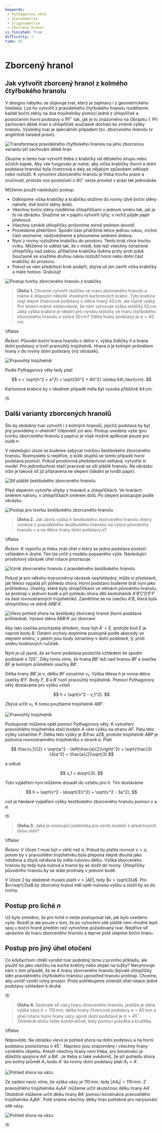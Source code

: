 ```yaml
---
keywords: 
 - Pythagorova věta
 - stereometrie
 - trigonometrie
 - zborcený hranol
is_finished: True
difficulty: 1
time: 45
---
```


# Zborcený hranol

## Jak vytvořit zborcený hranol z kolmého čtyřbokého hranolu

V designu nábytku se objevuje tvar, který je zajímavý i z geometrického hlediska. 
Lze ho vytvořit z pravidelného čtyřbokého hranolu rozdělením 
každé boční stěny na dva trojúhelníky pomocí jedné z úhlopříček 
a pootočením horní podstavy o $90^\circ$ tak, jak je to znázorněno na Obrázku 1. 
Při zachování délek hran a úhlopříček současně dochází ke změně výšky hranolu. 
Výsledný tvar je speciálním případem tzv. *zborceného hranolu* (v angličtině twisted prism).

![Transformace pravidelného čtyřbokého hranolu na jeho zborcenou variantu při zachování délek hran](math4y_twisted_prism_postup.png) 

Zkusme si tento tvar vytvořit třeba z krabičky od dětského sirupu nebo očních kapek.
Aby vše fungovalo je nutné, aby víčka krabičky (horní a dolní podstava hranolu) byla čtvercová 
a daly se nějakým způsobem odklopit nebo rozložit. 
K vytvoření zborceného hranolu je třeba trochu praxe a zručnosti, 
protože ono pootočení o $90^\circ$ nelze provést v praxi tak jednoduše.

Můžeme použít následující postup.

* Odklopíme víčka krabičky a krabičku složíme do roviny (dvě boční stěny nahoře, dvě boční stěny dole).
* Všechny boční stěny rozdělíme úhlopříčkami v jednom směru tak, jak je to na obrázku. Snažíme se v papíru vytvořit rýhy, v nichž půjde papír přehnout.
* Všechny vzniklé úhlopříčky prolomíme mírně směrem dovnitř.
* Provedeme překřížení. Spodní část přidržíme lehce jednou rukou,
vrchní část vezmeme, nadzvedneme a přesuneme směrem doleva.
* Nyní z roviny rozložíme krabičku do prostoru. Tento krok chce trochu cviku.
Můžeme to udělat tak, že v místě, kde leží všechny označené úhlopříčky nad sebou, přitlačíme krabičku dvěma prsty proti sobě.
Současně se snažíme druhou rukou rozložit horní nebo dolní část krabičky do prostoru.
* Pokud se vám předchozí krok podařil, zbývá už jen zavřít víčka krabičky a máte hotovo. Gratuluji!

![Postup tvorby zborceného hranolu z krabičky](twisted_prism_fotky2.jpg)   

> **Úloha 1.** Chceme vytvořit stoličku ve tvaru zborceného hranolu
> a máme k dispozici několik vhodných kartonových krabic.
> Tyto krabice mají stejné čtvercové podstavy o délce hrany $40\,\text{cm}$, ale různé výšky.
> Pro sezení máme odzkoušené, že nám vyhovuje výška stoličky $50\,\text{cm}$.
> Jaká výška krabice je ideální pro výrobu stoličky ve
> tvaru čtyřbokého zborceného hranolu o výšce $50\,\text{cm}$?
> Délka hrany podstavy je $a=40\,\text{cm}$.

\iffalse

*Řešení.* Původní boční hrana hranolu o délce $v$, 
výška židličky $h$ a hrana dolní podstavy $a$ tvoří pravoúhlý trojúhelník. 
Hrana $a$ je kolmým průmětem hrany $v$ do roviny dolní podstavy (viz obrázek). 

![Pravoúhlý trojúhelník](math4y_twisted_prism_priklad_1.png)

Podle Pythagorovy věty tedy platí 

$$
v = \sqrt{h^2 + a^2} = \sqrt{50^2 + 40^2} \doteq 64\,\text{cm}. 
$$ 

Kartonová krabice by v ideálním případě měla být vysoká přibližně $64\,\text{cm}$.

\fi

## Další varianty zborcených hranolů

Šlo by obdobný tvar vytvořit i z kolmých hranolů, 
jejichž podstava by byl jiný pravidelný $n$-úhelník? 
Odpověď zní ano. Postup uvedený výše (pro tvorbu zborceného hranolu z papíru) je však možné aplikovat pouze pro sudá $n$.

V následující úloze se budeme zabývat tvorbou šestibokého zborceného hranolu.
Rozmyslete si nejdříve, o kolik stupňů se tomto případě horní podstava pootočí. 
Pokud prostorová představivost selhává, vytvořte si model. 
Pro jednoduchost stačí pracovat se sítí pláště hranolu. 
Na obrázku níže je taková síť již připravená ke slepení (ideální je tvrdší papír).

![Síť pláště šestibokého zborceného hranolu](twisted_prism_6_sit.png)

Před slepením vytvořte ohyby v hranách a úhlopříčkách. 
Ve hranách směrem nahoru, v úhlopříčkách směrem dolů. 
Po slepení postupujte podle obrázku.

![Postup pro tvorbu šestibokého zborceného hranolu](twisted_prism_postup.png)

> **Úloha 2.** Jak závisí výška $h$ šestibokého zborceného hranolu
> (který vznikne z pravidelného šestibokého hranolu) na výšce původního
> hranolu $v$ a na délce hrany dolní podstavy $a$?

\iffalse

*Řešení.* K výpočtu je třeba znát úhel o který se jedna podstava
pootočí vzhledem k druhé. Ten lze určit z modelu popsaného výše.
Následující prostorový obrázek úhel rotace prozrazuje.

![Vznik zborceného hranolu z pravidelného šestibokého hranolu](twisted_prism_6.png)

Pokud je pro někoho trojrozměrný obrázek nepřehledný, 
může si představit, jak těleso vypadá při pohledu shora.
Horní podstavu budeme brát nyní jako průhlednou. 
Úsečky, které byly úhlopříčkami ve stěnách původního hranolu, 
se protínají v jednom bodě a při pohledu shora dělí šestiúhelník 
$A'B'C'D'E'F'$ na šest rovnostranných trojúhelníků. 
Zaměříme se na úsečku $A'B$, která byla úhlopříčkou ve stěně $ABB'A'$. 

![Vlevo pohled shora na šestiboký zborcený hranol (horní podstava průhledná). Vpravo stěna $ABB'A'$ po zborcení](twisted_prism_6_shora.png)

Aby tato úsečka procházela středem, 
musí být $A'=E$, protože bod $E$ je naproti bodu $B$. 
Ostatní vrcholy doplníme postupně podle abecedy ve stejném směru, 
v jakém jsou body označeny v dolní podstavě, tj. proti směru hodinových ručiček.

Nyní je už jasné, že se horní podstava pootočila vzhledem ke spodní podstavě o $120^\circ$.
Díky tomu víme, že hrana $BB'$ leží nad hranou $BF$ 
a úsečka $BF$ je kolmým průmětem úsečky $BB'$.

Délka hrany $BB'$ je $v$, délku $BF$ označme $v_1$. 
Výška tělesa $h$ je rovna délce úsečky $B'F$.
Body $F$, $B$ a $B'$ tvoří pravoúhlý trojúhelník. 
Pomocí Pythagorovy věty dostáváme pro výšku vztah

$$
h = \sqrt{v^2 - v_1^2}.
$$

Zbývá určit $v_1$. K tomu použijeme trojúhelník $ABF$. 

![Pravoúhlý trojúhelník](twisted_prism_6_vypocet.png)

Postupovat můžeme opět pomocí Pythagorovy věty. K vytvoření
pravoúhlého trojúhelníka stačí bodem $A$ vést výšku na stranu $AF$.
Patu této výšky označíme $P$. Délka této výšky je $\frac a2$, 
protože trojúhelník $ABP$ je polovina rovnostranného trojúhelníku o straně $a$. 
Platí

$$
\frac{v_1}{2} = \sqrt{a^2 - \left(\frac{a}{2}\right)^2} = \sqrt{\frac{3}{4}a^2} = \frac{a}{2}\sqrt{3}
$$

a odtud

$$
v_1 = a\sqrt{3}.
$$

Toto vyjádření nyní můžeme dosadit do vztahu pro  $h$. Tím dostáváme

$$
h = \sqrt{v^2 - (a\sqrt{3})^2} = \sqrt{v^2 - 3a^2},
$$

což je hledané vyjádření výšky šestibokého zborceného hranolu pomocí $v$ a $a$.

\fi

> **Úloha 3.** Jaká je omezující podmínka pro vznik modelů z předchozích dvou úloh?

\iffalse

*Řešení.* V Úloze 1 musí být $v$ větší než $a$. Pokud by platila rovnost $v=a$, 
potom by v pravoúhlém trojúhelníku byla přepona stejně dlouhá jako odvěsna 
a zbylá odvěsna by měla nulovou délku.
Výška zborceného hranolu by tedy byla nulová a hranol by se složil do roviny. 
Úhlopříčky původního hranolu by se stále protínaly v jednom bodě.

V Úloze 2 by obdobně muselo platit $v > |AE|$, tedy $v > \sqrt{3}a$. 
Pro $v=\sqrt{3}a$ by zborcený hranol měl opět nulovou výšku a složil by se do roviny.

## Postup pro liché $n$

Už bylo zmíněno, že pro liché $n$ nelze postupovat tak, jak bylo uvedeno výše.
Rozdíl je ale pouze v tom, že po vytvoření sítě pláště není vhodné
lepit spoj v boční hraně předtím než vytvoříme požadovaný tvar. 
Nejdříve síť upravíme do tvaru zborceného hranolu a teprve poté slepíme boční hranu.


## Postup pro jiný úhel otočení

Co kdybychom chtěli vyrobit tvar podobný tomu z prvního příkladu, 
ale použít ho jako vázičku na suché květiny nebo stojan na tužky?
Nevyhovuje nám v tom případě, že se 4 hrany zborceného hranolu (bývalé
úhlopříčky stěn pravidelného čtyřbokého hranolu) uprostřed hranolu protínají. 
Chceme, aby uvnitř vznikl volný prostor. 
Proto potřebujeme zmenšit úhel rotace jedné podstavy vzhledem k druhé.

\fi

> **Úloha 4.** Sestrojte síť vázy tvaru zborceného hranolu, jestliže je dána výška vázy $h=110\,\text{mm}$,
> délka hrany čtvercové podstavy $a=65\,\text{mm}$ a úhel rotace horní hrany vázy oproti dolní podstavě je $\alpha=45^\circ$.
> Tentokrát úlohu řešte konstrukčně, tedy pomocí pravítka a kružítka.

\iffalse

*Nápověda.* Na obrázku vlevo je pohled shora na dolní podstavu a na horní podstavu pootočenou o $45^\circ$. 
Napravo jsou znázorněny i všechny hrany vzniklého objektu. 
Kreslit všechny hrany není třeba, pro konstrukci je důležitá spojnice $AA'$ a $BA'$. 
Je třeba si také uvědomit, že při pohledu shora pro kolmý průmět $A_1$ bodu $A'$ do roviny dolní podstavy platí $A_1=A'$. 

![Pohled shora na vázu](vaza_shora.png)

Ze zadání navíc víme, že výška vázy je $110\,\text{mm}$, tedy $|AA_1|=110\,\text{mm}$.
Z pravoúhlého trojúhelníka $A_1AA'$ můžeme určit skutečnou délku hrany $AA'$.
Obdobně můžeme určit délku hrany $BA'$ pomocí konstrukce pravoúhlého trojúhelníka $A_1BA'$.
Poté známe všechny délky hran potřebné pro narýsování sítě vázy.

![Pohled shora na vázu](vaza_shora.png)



\fi
